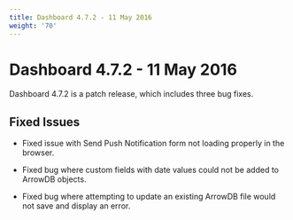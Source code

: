 ```yaml
---
title: Dashboard 4.7.2 - 11 May 2016
weight: '70'
---
```


# Dashboard 4.7.2 - 11 May 2016

Dashboard 4.7.2 is a patch release, which includes three bug fixes.

## Fixed Issues

* Fixed issue with Send Push Notification form not loading properly in the browser.

* Fixed bug where custom fields with date values could not be added to ArrowDB objects.

* Fixed bug where attempting to update an existing ArrowDB file would not save and display an error.
